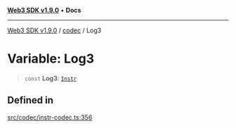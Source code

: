 [**Web3 SDK v1.9.0**](../../../README.md) • **Docs**

***

[Web3 SDK v1.9.0](../../../globals.md) / [codec](../README.md) / Log3

# Variable: Log3

> `const` **Log3**: [`Instr`](../type-aliases/Instr.md)

## Defined in

[src/codec/instr-codec.ts:356](https://github.com/Mystic-Nayy/alephium-web3/blob/c1afd789a197ce5fe21f08c2965942090157c33d/packages/web3/src/codec/instr-codec.ts#L356)
